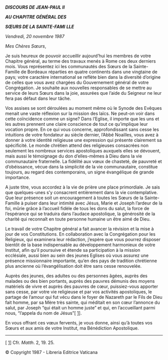 ***DISCOURS DE JEAN-PAUL II***

***AU CHAPITRE GÉNÉRAL DES***

***SŒURS DE LA SAINTE-FAMI*** ***LLE***

*Vendredi, 20 novembre 1987*

*Mes Chères Sœurs*,

Je suis heureux de pouvoir accueillir aujourd’hui les membres de votre Chapitre général, au terme des travaux menés à Rome ces deux derniers mois. Vous représentez ici les communautés des Sœurs de la Sainte-Famille de Bordeaux réparties en quatre continents dans une vingtaine de pays; votre caractère international se reflète bien dans la diversité d’origine de celles que vous avez chargées du Gouvernement général de votre Congrégation. Je souhaite aux nouvelles responsables de se mettre au service de leurs Sœurs dans la joie, assurées que l’aide du Seigneur ne leur fera pas défaut dans leur tâche.

Vos assises se sont déroulées au moment même où le Synode des Evêques menait une vaste réflexion sur la mission des laïcs. Ne peut-on voir dans cette coïncidence comme un signe? Dans l’Eglise, il importe que les uns et les autres prennent une claire conscience de tout ce qu’implique leur vocation propre. En ce qui vous concerne, approfondissant sans cesse les intuitions de votre fondateur au siècle dernier, l’Abbé Noailles, vous avez à donner à votre identité religieuse une expression qui présente clairement sa spécificité. Le monde chrétien attend des religieuses consacrées non seulement les nombreux services apostoliques auxquels elles se dévouent, mais aussi le témoignage du don d’elles-mêmes à Dieu dans la vie communautaire fraternelle. La fidélité aux vœux de chasteté, de pauvreté et d’obéissance, vécue dans la simplicité de la vie communautaire, constitue toujours, au regard des contemporains, un signe évangélique de grande importance.

A juste titre, vous accordez à la vie de prière une place primordiale. Je sais que quelques-unes s’y consacrent entièrement dans la vie contemplative. Que leur présence soit un encouragement à toutes les Sœurs de la Sainte-Famille à puiser dans leur intimité avec Jésus, Marie et Joseph l’ardeur de la foi, mûrie grâce à l’accueil fidèle de tous les dons du salut, la force de l’espérance qui se traduira dans l’audace apostolique, la générosité de la charité qui reconnaît en toute personne humaine un être aimé de Dieu.

Le travail de votre Chapitre général a fait avancer la révision et la mise à jour de vos Constitutions. En collaboration avec la Congrégation pour les Religieux, qui examinera leur rédaction, j’espère que vous pourrez disposer bientôt de la base indispensable au développement harmonieux de votre Institut, afin qu’il poursuive et étende sa participation à la mission ecclésiale, aussi bien au sein des jeunes Eglises où vous assurez une présence missionnaire importante, qu’en des pays de tradition chrétienne plus ancienne où l’évangélisation doit être sans cesse renouvelée.

Auprès des jeunes, des adultes ou des personnes âgées, auprès des malades ou des bien portants, auprès des pauvres démunis des moyens matériels de vivre et auprès des pauvres de cœur, puissiez-vous apporter sans cesse, par votre vie religieuse et par vos activités apostoliques, le partage de l’amour qui fut vécu dans le foyer de Nazareth par le Fils de Dieu fait homme, par sa Mère très sainte, qui méditait en son cœur l’annonce du salut, par Joseph “qui était un homme juste” et qui, en l’accueillant parmi nous, “l’appela du nom de Jésus”\[ [1](#_ftn1 "")\].

En vous offrant ces vœux fervents, je vous donne, ainsi qu’à toutes vos Sœurs et aux amis de votre Institut, ma Bénédiction Apostolique.

* * *

\[ [1](#_ftnref1 "")\] Cfr. *Matth*. 2, 19. 25.

© Copyright 1987 - Libreria Editrice Vaticana